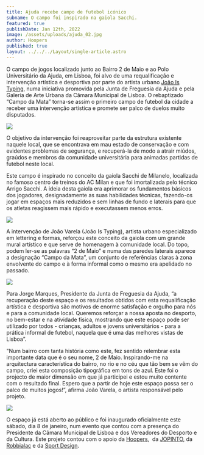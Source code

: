 ```yaml
---
title: Ajuda recebe campo de futebol icónico
subname: O campo foi inspirado na gaiola Sacchi.
featured: true
publishDate: Jan 12th, 2022
image: /assets/uploads/ajuda_02.jpg
author: Hoopers
published: true
layout: ../../../Layout/single-article.astro
---
```


O campo de jogos localizado junto ao Bairro 2 de Maio e ao Polo Universitário da Ajuda, em Lisboa, foi alvo de uma requalificação e intervenção artística e desportiva por parte do artista urbano [João Is Typing](https://www.instagram.com/joaoistyping/), numa iniciativa promovida pela Junta de Freguesia da Ajuda e pela Galeria de Arte Urbana da Câmara Municipal de Lisboa. O rebaptizado “Campo da Mata” torna-se assim o primeiro campo de futebol da cidade a receber uma intervenção artística e promete ser palco de duelos muito disputados.

![](/assets/uploads/ajuda_05.jpg)

O objetivo da intervenção foi reaproveitar parte da estrutura existente naquele local, que se encontrava em mau estado de conservação e com evidentes problemas de segurança, e recuperá-la de modo a atrair miúdos, graúdos e membros da comunidade universitária para animadas partidas de futebol neste local.

Este campo é inspirado no conceito da gaiola Sacchi de Milanelo, localizada no famoso centro de treinos do AC Milan e que foi imortalizada pelo técnico Arrigo Sacchi. A ideia desta gaiola era aprimorar os fundamentos básicos dos jogadores, designadamente as suas habilidades técnicas, fazendo-os jogar em espaços mais reduzidos e sem linhas de fundo e laterais para que os atletas reagissem mais rápido e executassem menos erros.

![](/assets/uploads/ajuda_03.jpg)

A intervenção de João Varela (João Is Typing), artista urbano especializado em lettering e formas, reforçou este conceito da gaiola com um grande mural artístico e que serve de homenagem à comunidade local. Do topo, podem ler-se as palavras “2 de Maio” e numa das paredes laterais aparece a designação “Campo da Mata”, um conjunto de referências claras à zona envolvente do campo e à forma informal como o mesmo era apelidado no passado.

![](/assets/uploads/ajuda_01.jpg)

Para Jorge Marques, Presidente da Junta de Freguesia da Ajuda, “a recuperação deste espaço e os resultados obtidos com esta requalificação artística e desportiva são motivos de enorme satisfação e orgulho para nós e para a comunidade local. Queremos reforçar a nossa aposta no desporto, no bem-estar e na atividade física, mostrando que este espaço pode ser utilizado por todos - crianças, adultos e jovens universitários - para a prática informal de futebol, naquela que é uma das melhores vistas de Lisboa”.

"Num bairro com tanta história como este, fez sentido relembrar esta importante data que é o seu nome, 2 de Maio. Inspirando-me na arquitectura característica do bairro, no rio e no céu que tão bem se vêm do campo, criei esta composição tipográfica em tons de azul. Este foi o projecto de maior dimensão em que já participei e estou muito contente com o resultado final. Espero que a partir de hoje este espaço possa ser o palco de muitos jogos!”, afirma João Varela, o artista responsável pelo projeto.

![](/assets/uploads/ajuda_06.jpg)

O espaço já está aberto ao público e foi inaugurado oficialmente este sábado, dia 8 de janeiro, num evento que contou com a presença do Presidente da Câmara Municipal de Lisboa e dos Vereadores do Desporto e da Cultura. Este projeto contou com o apoio da [Hoopers](https://hoopers.club/),  da [JOPINTO](https://www.facebook.com/tintasjopinto/), da [Robbialac](https://tintasrobbialac.pt/) e da [Sport Design](http://www.sport-design.pt/).
